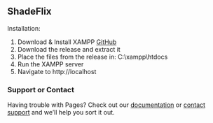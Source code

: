 ## ShadeFlix

Installation:

1. Download & Install XAMPP [GitHub](http://github.com)
2. Download the release and extract it
3. Place the files from the release in: C:\xampp\htdocs
4. Run the XAMPP server
5. Navigate to http://localhost


### Support or Contact

Having trouble with Pages? Check out our [documentation](https://docs.github.com/categories/github-pages-basics/) or [contact support](https://support.github.com/contact) and we’ll help you sort it out.
